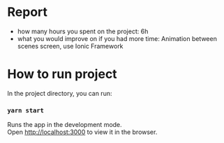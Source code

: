 # Report
- how many hours you spent on the project: 6h
- what you would improve on if you had more time: Animation between scenes screen, use Ionic Framework

# How to run project

In the project directory, you can run:

### `yarn start`

Runs the app in the development mode.\
Open [http://localhost:3000](http://localhost:3000) to view it in the browser.